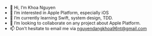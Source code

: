 - 👋 Hi, I’m Khoa Nguyen
- 👀 I’m interested in Apple Platform, especially iOS
- 🌱 I’m currently learning Swift, system design, TDD.
- 💞️ I’m looking to collaborate on any project about Apple Platform.
- 📫 Don't hesitate to email me via nguyendangkhoa96nt@gmail.com

<!---
ndkhoa96/ndkhoa96 is a ✨ special ✨ repository because its `README.md` (this file) appears on your GitHub profile.
You can click the Preview link to take a look at your changes.
--->
